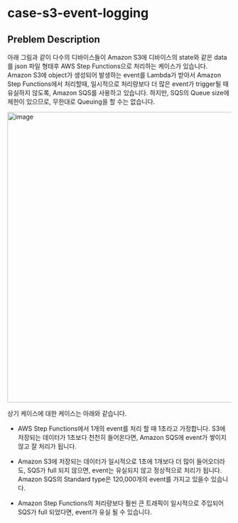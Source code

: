 # case-s3-event-logging

## Preblem Description 

아래 그림과 같이 다수의 디바이스들이 Amazon S3에 디바이스의 state와 같은 data를 json 파일 형태후 AWS Step Functions으로 처리하는 케이스가 있습니다. Amazon S3에 object가 생성되어 발생하는 event를 Lambda가 받아서 Amazon Step Functions에서 처리할때, 일시적으로 처리량보다 더 많은 event가 trigger될 때 유실하지 않도록, Amazon SQS를 사용하고 있습니다. 하지만, SQS의 Queue size에 제한이 있으므로, 무한대로 Queuing을 할 수는 없습니다. 

<img width="654" alt="image" src="https://user-images.githubusercontent.com/52392004/165797212-de9ed666-7a1f-456a-9d3f-638d1f28d168.png">

상기 케이스에 대한 케이스는 아래와 같습니다.

- AWS Step Functions에서 1개의 event를 처리 할 때 1초라고 가정합니다. S3에 저장되는 데이터가 1초보다 천천히 들어온다면, Amazon SQS에 event가 쌓이지 않고 잘 처리가 됩니다.

- Amazon S3에 저장되는 데이터가 일시적으로 1초에 1개보다 더 많이 들어오더라도, SQS가 full 되지 않으면, event는 유실되지 않고 정상적으로 처리가 됩니다. Amazon SQS의 Standard type은 120,000개의 event를 가지고 있을수 있습니다.

- Amazon Step Functions의 처리량보다 훨씬 큰 트래픽이 일시적으로 주입되어 SQS가 full 되었다면, event가 유실 될 수 있습니다. 


